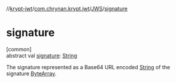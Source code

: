 //[krypt-jwt](../../../index.md)/[com.chrynan.krypt.jwt](../index.md)/[JWS](index.md)/[signature](signature.md)

# signature

[common]\
abstract val [signature](signature.md): [String](https://kotlinlang.org/api/latest/jvm/stdlib/kotlin/-string/index.html)

The signature represented as a Base64 URL encoded [String](https://kotlinlang.org/api/latest/jvm/stdlib/kotlin/-string/index.html) of the signature [ByteArray](https://kotlinlang.org/api/latest/jvm/stdlib/kotlin/-byte-array/index.html).
